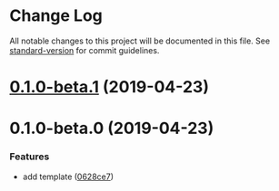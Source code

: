 # Change Log

All notable changes to this project will be documented in this file. See [standard-version](https://github.com/conventional-changelog/standard-version) for commit guidelines.

<a name="0.1.0-beta.1"></a>
# [0.1.0-beta.1](https://github.com/pjshy/app-templates/compare/v0.1.0-beta.0...v0.1.0-beta.1) (2019-04-23)



<a name="0.1.0-beta.0"></a>
# 0.1.0-beta.0 (2019-04-23)


### Features

* add template ([0628ce7](https://github.com/pjshy/app-templates/commit/0628ce7))
